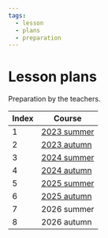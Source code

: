 ```yaml
---
tags:
  - lesson
  - plans
  - preparation
---
```


# Lesson plans

Preparation by the teachers.

Index|Course
-----|------------------------------------
1    |[2023 summer](2023_summer/README.md)
2    |[2023 autumn](2023_autumn/README.md)
3    |[2024 summer](2024_summer/README.md)
4    |[2024 autumn](2024_autumn/README.md)
5    |[2025 summer](2025_summer/README.md)
6    |[2025 autumn](2025_autumn/README.md)
7    |2026 summer
8    |2026 autumn

